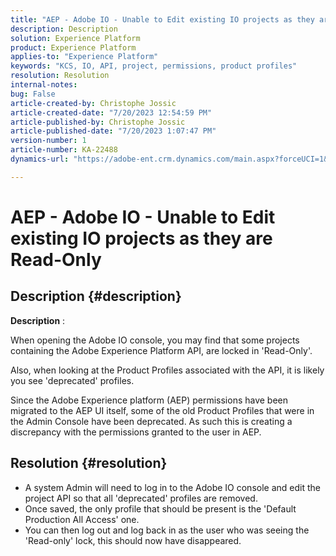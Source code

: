 ```yaml
---
title: "AEP - Adobe IO - Unable to Edit existing IO projects as they are Read-Only"
description: Description
solution: Experience Platform
product: Experience Platform
applies-to: "Experience Platform"
keywords: "KCS, IO, API, project, permissions, product profiles"
resolution: Resolution
internal-notes: 
bug: False
article-created-by: Christophe Jossic
article-created-date: "7/20/2023 12:54:59 PM"
article-published-by: Christophe Jossic
article-published-date: "7/20/2023 1:07:47 PM"
version-number: 1
article-number: KA-22488
dynamics-url: "https://adobe-ent.crm.dynamics.com/main.aspx?forceUCI=1&pagetype=entityrecord&etn=knowledgearticle&id=d3e4809b-fc26-ee11-9967-6045bd006704"

---
```

# AEP - Adobe IO - Unable to Edit existing IO projects as they are Read-Only

## Description {#description}


<b>Description</b> :

When opening the Adobe IO console, you may find that some projects containing the Adobe Experience Platform API, are locked in 'Read-Only'.

Also, when looking at the Product Profiles associated with the API, it is likely you see 'deprecated' profiles.

Since the Adobe Experience platform (AEP) permissions have been migrated to the AEP UI itself, some of the old Product Profiles that were in the Admin Console have been deprecated. As such this is creating a discrepancy with the permissions granted to the user in AEP.


## Resolution {#resolution}


- A system Admin will need to log in to the Adobe IO console and edit the project API so that all 'deprecated' profiles are removed.
- Once saved, the only profile that should be present is the 'Default Production All Access' one.
- You can then log out and log back in as the user who was seeing the 'Read-only' lock, this should now have disappeared.

    

